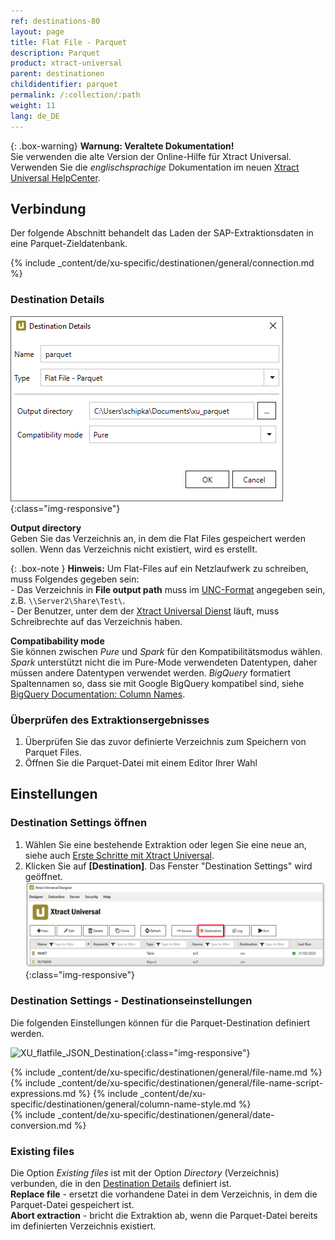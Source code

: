 ```yaml
---
ref: destinations-80
layout: page
title: Flat File - Parquet
description: Parquet
product: xtract-universal
parent: destinationen
childidentifier: parquet
permalink: /:collection/:path
weight: 11
lang: de_DE
---
```


{: .box-warning}
**Warnung: Veraltete Dokumentation!** <br>
Sie verwenden die alte Version der Online-Hilfe für Xtract Universal.<br>
Verwenden Sie die *englischsprachige* Dokumentation im neuen [Xtract Universal HelpCenter](https://helpcenter.theobald-software.com/xtract-universal/documentation/introduction/).

## Verbindung

Der folgende Abschnitt behandelt das Laden der SAP-Extraktionsdaten in eine Parquet-Zieldatenbank.

{% include _content/de/xu-specific/destinationen/general/connection.md %}	

### Destination Details

![JSON-Parquet-Destination-Details](/img/content/xu/parquet/parquet_destination_details.png){:class="img-responsive"}

**Output directory**<br>
Geben Sie das Verzeichnis an, in dem die Flat Files gespeichert werden sollen. Wenn das Verzeichnis nicht existiert, wird es erstellt.

{: .box-note }
**Hinweis:** Um Flat-Files auf ein Netzlaufwerk zu schreiben, muss Folgendes gegeben sein: <br>
\- Das Verzeichnis in **File output path** muss im [UNC-Format](https://docs.microsoft.com/de-de/dotnet/standard/io/file-path-formats#unc-paths) angegeben sein, z.B. `\\Server2\Share\Test\`.<br>
\- Der Benutzer, unter dem der [Xtract Universal Dienst](../fortgeschrittene-techniken/service-account) läuft, muss Schreibrechte auf das Verzeichnis haben. 

**Compatibability mode**<br>
Sie können zwischen *Pure* und *Spark* für den Kompatibilitätsmodus wählen. 
*Spark* unterstützt nicht die im Pure-Mode verwendeten Datentypen, daher müssen andere Datentypen verwendet werden.
*BigQuery* formatiert Spaltennamen so, dass sie mit Google BigQuery kompatibel sind, siehe [BigQuery Documentation: Column Names](https://cloud.google.com/bigquery/docs/schemas?hl=en#column_names).


### Überprüfen des Extraktionsergebnisses 

1. Überprüfen Sie das zuvor definierte Verzeichnis zum Speichern von Parquet Files.
2. Öffnen Sie die Parquet-Datei mit einem Editor Ihrer Wahl

## Einstellungen

### Destination Settings öffnen

1. Wählen Sie eine bestehende Extraktion oder legen Sie eine neue an, siehe auch [Erste Schritte mit Xtract Universal](../erste-schritte/eine-neue-extraktion-anlegen).
2. Klicken Sie auf **[Destination]**. Das Fenster "Destination Settings" wird geöffnet.
![Destination-settings](/img/content/xu/xu_designer_destination.png){:class="img-responsive"}

### Destination Settings - Destinationseinstellungen

Die folgenden Einstellungen können für die Parquet-Destination definiert werden. 

![XU_flatfile_JSON_Destination](/img/content/xu/parquet/parquet_destination_settings.png){:class="img-responsive"}

{% include _content/de/xu-specific/destinationen/general/file-name.md %}
{% include _content/de/xu-specific/destinationen/general/file-name-script-expressions.md %}
{% include _content/de/xu-specific/destinationen/general/column-name-style.md %}        
{% include _content/de/xu-specific/destinationen/general/date-conversion.md %}

### Existing files
Die Option *Existing files* ist mit der Option *Directory* (Verzeichnis) verbunden, die in den [Destination Details](#destination-details---destinationendetails) definiert ist.<br>
**Replace file** - ersetzt die vorhandene Datei in dem Verzeichnis, in dem die Parquet-Datei gespeichert ist.<br>
**Abort extraction** - bricht die Extraktion ab, wenn die Parquet-Datei bereits im definierten Verzeichnis existiert.
